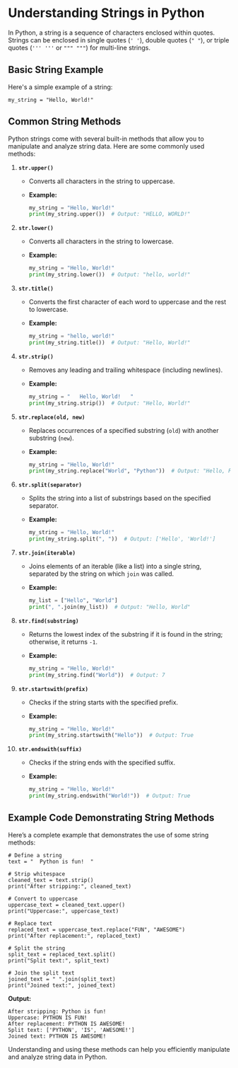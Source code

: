 # Understanding Strings in Python

In Python, a string is a sequence of characters enclosed within quotes. Strings can be enclosed in single quotes (`' '`), double quotes (`" "`), or triple quotes (`''' '''` or `""" """`) for multi-line strings.

## Basic String Example

Here's a simple example of a string:

    my_string = "Hello, World!"

## Common String Methods

Python strings come with several built-in methods that allow you to manipulate and analyze string data. Here are some commonly used methods:

1. **`str.upper()`**
   - Converts all characters in the string to uppercase.
   - **Example:**

     ```python
     my_string = "Hello, World!"
     print(my_string.upper())  # Output: "HELLO, WORLD!"
     ```

2. **`str.lower()`**
   - Converts all characters in the string to lowercase.
   - **Example:**

     ```python
     my_string = "Hello, World!"
     print(my_string.lower())  # Output: "hello, world!"
     ```

3. **`str.title()`**
   - Converts the first character of each word to uppercase and the rest to lowercase.
   - **Example:**

     ```python
     my_string = "hello, world!"
     print(my_string.title())  # Output: "Hello, World!"
     ```

4. **`str.strip()`**
   - Removes any leading and trailing whitespace (including newlines).
   - **Example:**

     ```python
     my_string = "   Hello, World!   "
     print(my_string.strip())  # Output: "Hello, World!"
     ```

5. **`str.replace(old, new)`**
   - Replaces occurrences of a specified substring (`old`) with another substring (`new`).
   - **Example:**

     ```python
     my_string = "Hello, World!"
     print(my_string.replace("World", "Python"))  # Output: "Hello, Python!"
     ```

6. **`str.split(separator)`**
   - Splits the string into a list of substrings based on the specified separator.
   - **Example:**

     ```python
     my_string = "Hello, World!"
     print(my_string.split(", "))  # Output: ['Hello', 'World!']
     ```

7. **`str.join(iterable)`**
   - Joins elements of an iterable (like a list) into a single string, separated by the string on which `join` was called.
   - **Example:**

     ```python
     my_list = ["Hello", "World"]
     print(", ".join(my_list))  # Output: "Hello, World"
     ```

8. **`str.find(substring)`**
   - Returns the lowest index of the substring if it is found in the string; otherwise, it returns `-1`.
   - **Example:**

     ```python
     my_string = "Hello, World!"
     print(my_string.find("World"))  # Output: 7
     ```

9. **`str.startswith(prefix)`**
   - Checks if the string starts with the specified prefix.
   - **Example:**

     ```python
     my_string = "Hello, World!"
     print(my_string.startswith("Hello"))  # Output: True
     ```

10. **`str.endswith(suffix)`**
    - Checks if the string ends with the specified suffix.
    - **Example:**

      ```python
      my_string = "Hello, World!"
      print(my_string.endswith("World!"))  # Output: True
      ```

## Example Code Demonstrating String Methods

Here’s a complete example that demonstrates the use of some string methods:

    # Define a string
    text = "  Python is fun!  "

    # Strip whitespace
    cleaned_text = text.strip()
    print("After stripping:", cleaned_text)

    # Convert to uppercase
    uppercase_text = cleaned_text.upper()
    print("Uppercase:", uppercase_text)

    # Replace text
    replaced_text = uppercase_text.replace("FUN", "AWESOME")
    print("After replacement:", replaced_text)

    # Split the string
    split_text = replaced_text.split()
    print("Split text:", split_text)

    # Join the split text
    joined_text = " ".join(split_text)
    print("Joined text:", joined_text)

**Output:**

    After stripping: Python is fun!
    Uppercase: PYTHON IS FUN!
    After replacement: PYTHON IS AWESOME!
    Split text: ['PYTHON', 'IS', 'AWESOME!']
    Joined text: PYTHON IS AWESOME!

Understanding and using these methods can help you efficiently manipulate and analyze string data in Python.
